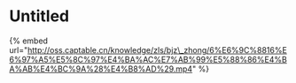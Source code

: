 # Untitled



{% embed url="http://oss.captable.cn/knowledge/zls/bjz\_zhong/6%E6%9C%8816%E6%97%A5%E5%8C%97%E4%BA%AC%E7%AB%99%E5%88%86%E4%BA%AB%E4%BC%9A%28%E4%B8%AD%29.mp4" %}

